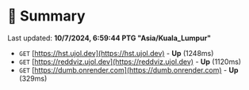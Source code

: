 # 📖 Summary
Last updated: **10/7/2024, 6:59:44 PTG "Asia/Kuala_Lumpur"**

- `GET` [https://hst.ujol.dev](https://hst.ujol.dev) - **Up** (1248ms)
- `GET` [https://reddviz.ujol.dev](https://reddviz.ujol.dev) - **Up** (1120ms)
- `GET` [https://dumb.onrender.com](https://dumb.onrender.com) - **Up** (329ms)
